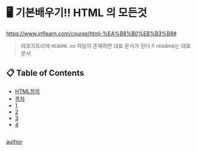 # 🖥 기본배우기!! HTML 의 모든것

https://www.inflearn.com/course/html-%EA%B8%B0%EB%B3%B8#

> 레포지토리에 `README.md` 파일이 존재하면 대표 문서가 된다.!!
> readme는 대표문서

## 📋 Table of Contents
- [HTML정의](/section0.md)
- [목차](/section1.md)
- [1](/section2.md)
- [2](/section3.md)
- [3](/section4.md)
- [4](/section5.md)


<h2></h2>
<h3></h3>

[author](https://github.com/wns897)
